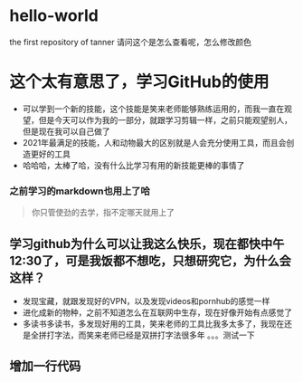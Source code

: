 # hello-world
the first repository of tanner
请问这个是怎么查看呢，怎么修改颜色
# 这个太有意思了，学习GitHub的使用
- 可以学到一个新的技能，这个技能是笑来老师能够熟练运用的，而我一直在观望，但是今天可以作为我的一部分，就跟学习剪辑一样，之前只能观望别人，但是现在我可以自己做了
- 2021年最满足的技能，人和动物最大的区别就是人会充分使用工具，而且会创造更好的工具
- 哈哈哈，太棒了哈，没有什么比学习有用的新技能更棒的事情了
### 之前学习的markdown也用上了哈
> 你只管使劲的去学，指不定哪天就用上了
## 学习github为什么可以让我这么快乐，现在都快中午12:30了，可是我饭都不想吃，只想研究它，为什么会这样？
- 发现宝藏，就跟发现好的VPN，以及发现videos和pornhub的感觉一样
- 进化成新的物种，之前不知道怎么在互联网中生存，现在好像开始有点感觉了
- 多读书多读书，多发现好用的工具，笑来老师的工具比我多太多了，我现在还是全拼打字法，而笑来老师已经是双拼打字法很多年
。。。测试一下

## 增加一行代码
